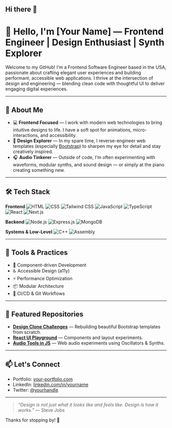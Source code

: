 ## Hi there 👋
# 👋 Hello, I'm [Your Name] — Frontend Engineer | Design Enthusiast | Synth Explorer

Welcome to my GitHub! I'm a Frontend Software Engineer based in the USA, passionate about crafting elegant user experiences and building performant, accessible web applications. I thrive at the intersection of design and engineering — blending clean code with thoughtful UI to deliver engaging digital experiences.

---

## 🎯 About Me

- 💻 **Frontend Focused** — I work with modern web technologies to bring intuitive designs to life. I have a soft spot for animations, micro-interactions, and accessibility.
- 🎨 **Design Explorer** — In my spare time, I reverse-engineer web templates (especially [Bootstrap](https://getbootstrap.com/)) to sharpen my eye for detail and stay creatively inspired.
- 🎧 **Audio Tinkerer** — Outside of code, I'm often experimenting with waveforms, modular synths, and sound design — or simply at the piano creating something new.

---

## 🛠️ Tech Stack

**Frontend**
![HTML](https://img.shields.io/badge/-HTML5-E34F26?style=flat&logo=html5&logoColor=fff)
![CSS](https://img.shields.io/badge/-CSS3-1572B6?style=flat&logo=css3)
![Tailwind CSS](https://img.shields.io/badge/-Tailwind%20CSS-38B2AC?style=flat&logo=tailwind-css&logoColor=white)
![JavaScript](https://img.shields.io/badge/-JavaScript-F7DF1E?style=flat&logo=javascript&logoColor=000)
![TypeScript](https://img.shields.io/badge/-TypeScript-3178C6?style=flat&logo=typescript)
![React](https://img.shields.io/badge/-React-61DAFB?style=flat&logo=react)
![Next.js](https://img.shields.io/badge/-Next.js-000000?style=flat&logo=next.js)

**Backend**
![Node.js](https://img.shields.io/badge/-Node.js-339933?style=flat&logo=node.js&logoColor=fff)
![Express.js](https://img.shields.io/badge/-Express.js-000000?style=flat&logo=express)
![MongoDB](https://img.shields.io/badge/-MongoDB-47A248?style=flat&logo=mongodb)

**Systems & Low-Level**
![C++](https://img.shields.io/badge/-C++-00599C?style=flat&logo=c%2B%2B)
![Assembly](https://img.shields.io/badge/-Assembly-555555?style=flat)

---

## 🔧 Tools & Practices

- 🧪 Component-driven Development
- ♿ Accessible Design (a11y)
- ⚡ Performance Optimization
- 📦 Modular Architecture
- 🔁 CI/CD & Git Workflows

---

## 📁 Featured Repositories

- **[Design Clone Challenges](#)** — Rebuilding beautiful Bootstrap templates from scratch.
- **[React UI Playground](#)** — Components and layout experiments.
- **[Audio Tools in JS](#)** — Web audio experiments using Oscillators & Synths.

---

## 📫 Let's Connect

- Portfolio: [your-portfolio.com](https://your-portfolio.com)
- LinkedIn: [linkedin.com/in/yourname](https://linkedin.com/in/yourname)
- Twitter: [@yourhandle](https://twitter.com/yourhandle)

---

> *“Design is not just what it looks like and feels like. Design is how it works.”* — Steve Jobs

Thanks for stopping by! 🌟
